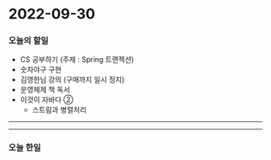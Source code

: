 2022-09-30
==========

### 오늘의 할일
* CS 공부하기 (주제 : Spring 트랜젝션)
* 숫자야구 구현
* 김영한님 강의 (구매까지 일시 정지)
* 운영체제 책 독서
* 이것이 자바다 ②
    * 스트림과 병렬처리

<hr/>
<hr/>

### 오늘 한일